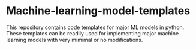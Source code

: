 # Machine-learning-model-templates
This repository contains code templates for major ML models in python. These templates can be readily used for implementing major machine learning models with very mimimal or no modifications.
